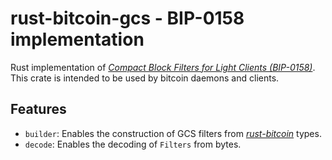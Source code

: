 # rust-bitcoin-gcs - BIP-0158 implementation

Rust implementation of
[*Compact Block Filters for Light Clients (BIP-0158)*][bip0158]. This crate is
intended to be used by bitcoin daemons and clients.

[bip0158]: https://github.com/bitcoin/bips/blob/master/bip-0158.mediawiki

## Features

- `builder`: Enables the construction of GCS filters from [*rust-bitcoin*][1]
types.
- `decode`: Enables the decoding of `Filters` from bytes.

[1]: https://github.com/rust-bitcoin/rust-bitcoin
